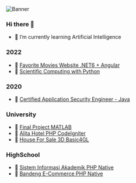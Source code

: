 ![Banner](Banner.gif)
### Hi there 👋

- 🌱 I’m currently learning Artificial Intelligence

### 2022 

- :link: [Favorite Movies Website .NET6 + Angular](https://github.com/mohiqbalrafsanjani/csharp_kemenkeu)
- :link: [Scientific Computing with Python](https://www.freecodecamp.org/certification/mohiqbalrafsanjani/scientific-computing-with-python-v7)

### 2020

- :link: [Certified Application Security Engineer - Java](https://lnkd.in/gXsqKbs)

### University

- :link: [Final Project MATLAB](https://github.com/mohiqbalrafsanjani/FinalProject)
- :link: [Alita Hotel PHP CodeIgniter](https://github.com/mohiqbalrafsanjani/AlitaHotel)
- :link: [House For Sale 3D Basic4GL](https://github.com/mohiqbalrafsanjani/HouseForSale_3D)

### HighSchool

- :link: [Sistem Informasi Akademik PHP Native](https://github.com/mohiqbalrafsanjani/Sistem_Informasi_Akademik)
- :link: [Bandeng E-Commerce PHP Native](https://github.com/mohiqbalrafsanjani/Bandeng)

<!--
**mohiqbalrafsanjani/mohiqbalrafsanjani** is a ✨ _special_ ✨ repository because its `README.md` (this file) appears on your GitHub profile.

Here are some ideas to get you started:

- 🔭 I’m currently working on ...
- 🌱 I’m currently learning ...
- 👯 I’m looking to collaborate on ...
- 🤔 I’m looking for help with ...
- 💬 Ask me about ...
- 📫 How to reach me: ...
- 😄 Pronouns: ...
- ⚡ Fun fact: ...
-->
